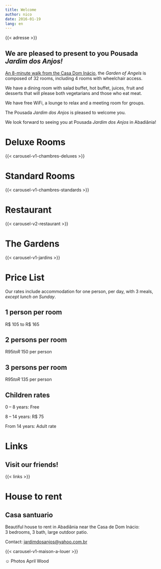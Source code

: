 ```yaml
---
title: Welcome
author: nico
date: 2016-01-19
lang: en
---
```


{{< adresse >}}

## We are pleased to present to you Pousada<br /><i>Jardim dos Anjos!</i>

<a href="http://goo.gl/maps/i1L2U"><span class="domInacio">An 8-minute walk from the Casa Dom Inácio</span></a>, the <i>Garden of Angels</i> is composed of 32 rooms, including 4 rooms with wheelchair access.

We have a dining room with salad buffet, hot buffet, juices, fruit and desserts that will please both vegetarians and those who eat meat.

We have free WiFi, a lounge to relax and a meeting room for groups.

The Pousada <i>Jardim dos Anjos</i> is pleased to welcome you.

We look forward to seeing you at Pousada <i>Jardim dos Anjos</i> in Abadiânia!

<h1 id="photos_chambres_deluxes">Deluxe Rooms</h1>

{{< carousel-v1-chambres-deluxes >}}

<h1 id="photos_chambres_standards">Standard Rooms</h1>

{{< carousel-v1-chambres-standards >}}

<h1 id="photos_coin-repas">Restaurant</h1>

{{< carousel-v2-restaurant >}}

<h1 id="photos_jardins">The Gardens</h1>

{{< carousel-v1-jardins >}}

<!--
# Photos

[metaslider id=92]

*Photos by Pasha Antonov: <a href="http://www.pavelantonov.com">www.pavelantonov.com</a>
-->


# Price List

Our rates include accommodation for one person, per day, with 3 meals, <em>except lunch on Sunday</em>.

## 1 person per room

R$ 105 to R$ 165

## 2 persons per room

R$ 95 to R$ 150 per person

## 3 persons per room

R$ 95 to R$ 135 per person

## Children rates

0 – 8 years: Free

8 – 14 years: R$ 75

From 14 years: Adult rate

<!--
<h1>Testimonials</h1>
-->
<!-- Vide -->


# Links

## Visit our friends!

{{< links >}}


# House to rent

## Casa santuario

Beautiful house to rent in Abadiânia near the Casa de Dom Inácio: 3 bedrooms, 3 bath, large outdoor patio.

Contact: <a href="mailto:jardimdosanjos@yahoo.com.br">jardimdosanjos@yahoo.com.br</a>

{{< carousel-v1-maison-a-louer >}}

☺ Photos April Wood
